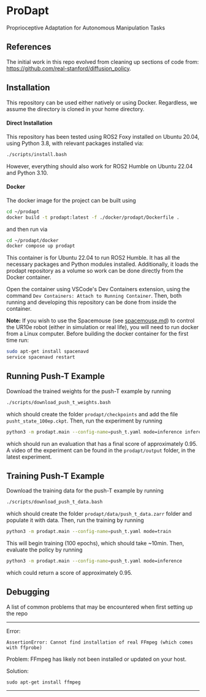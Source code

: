 # ProDapt
Proprioceptive Adaptation for Autonomous Manipulation Tasks


## References
The initial work in this repo evolved from cleaning up sections of code from: https://github.com/real-stanford/diffusion_policy.


## Installation
This repository can be used either natively or using Docker. Regardless, we assume the directory is cloned in your home directory.

#### Direct Installation
This repository has been tested using ROS2 Foxy installed on Ubuntu 20.04, using Python 3.8, with relevant packages installed via:
```bash
./scripts/install.bash
```
However, everything should also work for ROS2 Humble on Ubuntu 22.04 and Python 3.10.

#### Docker
The docker image for the project can be built using
```bash
cd ~/prodapt
docker build -t prodapt:latest -f ./docker/prodapt/Dockerfile .
```
and then run via
```bash
cd ~/prodapt/docker
docker compose up prodapt
```
This container is for Ubuntu 22.04 to run ROS2 Humble. It has all the necessary packages and Python modules installed. Additionally, it loads the prodapt repository as a volume so work can be done directly from the Docker container.

Open the container using VSCode's Dev Containers extension, using the command `Dev Containers: Attach to Running Container`. Then, both running and developing this repository can be done from inside the container.

**Note:** If you wish to use the Spacemouse (see [spacemouse.md](./docs/spacemouse.md)) to control the UR10e robot (either in simulation or real life), you will need to run docker from a Linux computer. Before building the docker container for the first time run:
```bash
sudo apt-get install spacenavd
service spacenavd restart
```


## Running Push-T Example
Download the trained weights for the push-T example by running
```bash
./scripts/download_push_t_weights.bash
```
which should create the folder `prodapt/checkpoints` and add the file `pusht_state_100ep.ckpt`. Then, run the experiment by running
```bash
python3 -m prodapt.main --config-name=push_t.yaml mode=inference inference.checkpoint_path=./checkpoints/pusht_state_100ep.ckpt
```
which should run an evaluation that has a final score of approximately 0.95. A video of the experiment can be found in the `prodapt/output` folder, in the latest experiment.


## Training Push-T Example
Download the training data for the push-T example by running
```bash
./scripts/download_push_t_data.bash
```
which should create the folder `prodapt/data/push_t_data.zarr` folder and populate it with data. Then, run the training by running
```bash
python3 -m prodapt.main --config-name=push_t.yaml mode=train
```
This will begin training (100 epochs), which should take ~10min. Then, evaluate the policy by running
```bash
python3 -m prodapt.main --config-name=push_t.yaml mode=inference
```
which could return a score of approximately 0.95.


## Debugging
A list of common problems that may be encountered when first setting up the repo

---
Error:
```
AssertionError: Cannot find installation of real FFmpeg (which comes with ffprobe)
```
Problem:
FFmpeg has likely not been installed or updated on your host.

Solution:
```
sudo apt-get install ffmpeg
```
---

